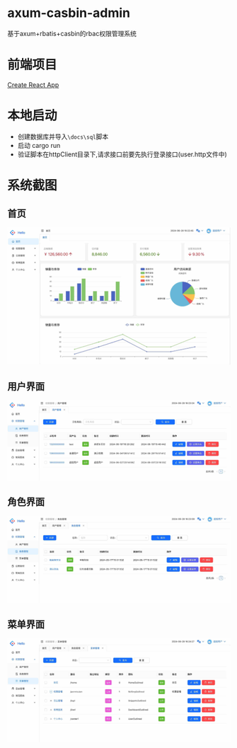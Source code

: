 # axum-casbin-admin

基于axum+rbatis+casbin的rbac权限管理系统

# 前端项目

[Create React App](https://github.com/cody-why/antd-admin.git)


# 本地启动

- 创建数据库并导入`\docs\sql`脚本
- 启动 cargo run 
- 验证脚本在httpClient目录下,请求接口前要先执行登录接口(user.http文件中)


# 系统截图

## 首页

![home](docs/images/home.jpeg)

## 用户界面

![user](docs/images/user.jpeg)

## 角色界面

![role](docs/images/role.jpeg)

## 菜单界面

![menu](docs/images/menu.jpeg)
